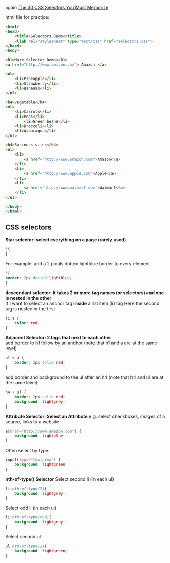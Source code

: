again [The 30 CSS Selectors You Must Memorize]


html file for practice:

```html
<html>
<head>
	<title>Selectors Demo</title>
	<link rel="stylesheet" type="text/css" href="selectors.css">
</head>
<body>

<h1>More Selector Demo</h1>
<a href="http://www.amazon.com"> Amazon </a>

<ul>
	<li>Pineapple</li>
	<li>Strawberry</li>
	<li>Bananas</li>
</ul>

<h4>vegetable</h4>
<ul>
	<li>Carrots</li>
	<li>Peas</li>
		<li>Green beans</li>
	<li>Broccoli</li>
	<li>Asparagus</li>
</ul>

<h4>Business sites</h4>
<ul>
	<li>
		<a href="http://www.amazon.com">Amazon</a>
	</li>
	<li>
		<a href="http://www.apple.com">Apple</a>
	</li>
	<li>
		<a href="http://www.walmart.com">Walmart</a>
	</li>
</ul>

</body>
</html>
```
## CSS selectors


**Star selector: select everything on a page (rarely used)**  
```css
*{
}
```
For example: add a 2 pixals dotted lightblue border to every element  
```css
*{
border: 2px dotted lightblue;
}
```

**descendant selector: it takes 2 or more tag names (or selectors) and one is nested in the other**    
If I want to select an anchor tag **inside** a list item (li) tag 
Here the second tag is nested in the first
```css
li a {
	color: red;
}
```

**Adjacent Selector: 2 tags that next to each other**  
add border to h1 follow by an anchor (note that h1 and a are at the same level)
```css
h1 + a {
	border: 2px solid red;
}
```
add border and background to the ul after an h4 (note that h4 and ul are at the same level)
```css
h4 + ul {
	border: 2px solid red;
	background: lightgrey;
}
```

**Attribute Selector: Select an Attribute**
e.g. select checkboxes, images of a source, links to a website
```css
a[href="http://www.amazon.com"] {
	background: lightblue
}
```
Often select by type:
```css
input[type="textarea"] {
	background: lightgreen
}
```

**nth-of-type() Selector**
Select second li (in each ul)
```css
li:nth-of-type(2){
	background: lightgrey;
}
```

Select odd li (in each ul)
```css
li:nth-of-type(odd){
	background: lightgrey;
}
```

Select second ul
```css
ul:nth-of-type(2){
	background: lightgreen;
}
```

[The 30 CSS Selectors You Must Memorize]:https://code.tutsplus.com/tutorials/the-30-css-selectors-you-must-memorize--net-16048
